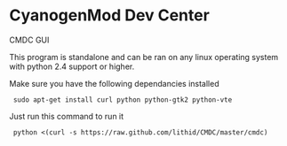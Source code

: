 CyanogenMod Dev Center
==========

CMDC GUI

This program is standalone and can be ran on any linux operating system with python 2.4 support or higher.

Make sure you have the following dependancies installed

     sudo apt-get install curl python python-gtk2 python-vte

Just run this command to run it

     python <(curl -s https://raw.github.com/lithid/CMDC/master/cmdc)